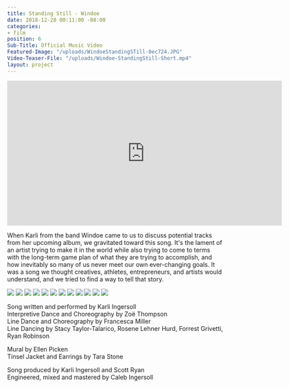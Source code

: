 ```yaml
---
title: Standing Still - Windoe
date: 2018-12-28 00:11:00 -08:00
categories:
- film
position: 6
Sub-Title: Official Music Video
Featured-Image: "/uploads/WindoeStandingSTill-0ec724.JPG"
Video-Teaser-File: "/uploads/Windoe-StandingStill-Short.mp4"
layout: project
---
```


<iframe src="https://player.vimeo.com/video/288082837" width="640" height="337" frameborder="0" allowfullscreen></iframe>

When Karli from the band Windoe came to us to discuss potential tracks from her upcoming album, we gravitated toward this song. It's the lament of an artist trying to make it in the world while also trying to come to terms with the long-term game plan of what they are trying to accomplish, and how inevitably so many of us never meet our own ever-changing goals. It was a song we thought creatives, athletes, entrepreneurs, and artists would understand, and we tried to find a way to tell that story.

<div class="gallery" data-columns="3">
<img src="/uploads/FT-Website-Screenshots-1021.jpg" />
<img src="/uploads/FT-Website-Screenshots-1022.jpg" />
<img src="/uploads/FT-Website-Screenshots-1023.jpg" />
<img src="/uploads/FT-Website-Screenshots-1024.jpg" />
<img src="/uploads/FT-Website-Screenshots-1025.jpg" />
<img src="/uploads/FT-Website-Screenshots-1026.jpg" />
<img src="/uploads/FT-Website-Screenshots-1027.jpg" />
<img src="/uploads/FT-Website-Screenshots-1028.jpg" />
<img src="/uploads/FT-Website-Screenshots-1029.jpg" />
<img src="/uploads/FT-Website-Screenshots-1030.jpg" />
<img src="/uploads/FT-Website-Screenshots-1031.jpg" />
<img src="/uploads/FT-Website-Screenshots-1032.jpg" />
</div>

Song written and performed by Karli Ingersoll<BR>
Interpretive Dance and Choreography by Zoë Thompson<BR>
Line Dance and Choreography by Francesca Miller<BR>
Line Dancing by Stacy Taylor-Talarico, Rosene Lehner Hurd, Forrest Grivetti, Ryan Robinson<P>

Mural by Ellen Picken<BR>
Tinsel Jacket and Earrings by Tara Stone<BR>

Song produced by Karli Ingersoll and Scott Ryan<BR>
Engineered, mixed and mastered by Caleb Ingersoll